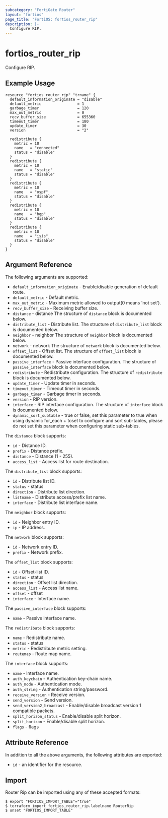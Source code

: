 ```yaml
---
subcategory: "FortiGate Router"
layout: "fortios"
page_title: "FortiOS: fortios_router_rip"
description: |-
  Configure RIP.
---
```


# fortios_router_rip
Configure RIP.

## Example Usage

```hcl
resource "fortios_router_rip" "trname" {
  default_information_originate = "disable"
  default_metric                = 1
  garbage_timer                 = 120
  max_out_metric                = 0
  recv_buffer_size              = 655360
  timeout_timer                 = 180
  update_timer                  = 30
  version                       = "2"

  redistribute {
    metric = 10
    name   = "connected"
    status = "disable"
  }
  redistribute {
    metric = 10
    name   = "static"
    status = "disable"
  }
  redistribute {
    metric = 10
    name   = "ospf"
    status = "disable"
  }
  redistribute {
    metric = 10
    name   = "bgp"
    status = "disable"
  }
  redistribute {
    metric = 10
    name   = "isis"
    status = "disable"
  }
}
```

## Argument Reference


The following arguments are supported:

* `default_information_originate` - Enable/disable generation of default route.
* `default_metric` - Default metric.
* `max_out_metric` - Maximum metric allowed to output(0 means 'not set').
* `recv_buffer_size` - Receiving buffer size.
* `distance` - distance The structure of `distance` block is documented below.
* `distribute_list` - Distribute list. The structure of `distribute_list` block is documented below.
* `neighbor` - neighbor The structure of `neighbor` block is documented below.
* `network` - network The structure of `network` block is documented below.
* `offset_list` - Offset list. The structure of `offset_list` block is documented below.
* `passive_interface` - Passive interface configuration. The structure of `passive_interface` block is documented below.
* `redistribute` - Redistribute configuration. The structure of `redistribute` block is documented below.
* `update_timer` - Update timer in seconds.
* `timeout_timer` - Timeout timer in seconds.
* `garbage_timer` - Garbage timer in seconds.
* `version` - RIP version.
* `interface` - RIP interface configuration. The structure of `interface` block is documented below.
* `dynamic_sort_subtable` - true or false, set this parameter to true when using dynamic for_each + toset to configure and sort sub-tables, please do not set this parameter when configuring static sub-tables.

The `distance` block supports:

* `id` - Distance ID.
* `prefix` - Distance prefix.
* `distance` - Distance (1 - 255).
* `access_list` - Access list for route destination.

The `distribute_list` block supports:

* `id` - Distribute list ID.
* `status` - status
* `direction` - Distribute list direction.
* `listname` - Distribute access/prefix list name.
* `interface` - Distribute list interface name.

The `neighbor` block supports:

* `id` - Neighbor entry ID.
* `ip` - IP address.

The `network` block supports:

* `id` - Network entry ID.
* `prefix` - Network prefix.

The `offset_list` block supports:

* `id` - Offset-list ID.
* `status` - status
* `direction` - Offset list direction.
* `access_list` - Access list name.
* `offset` - offset
* `interface` - Interface name.

The `passive_interface` block supports:

* `name` - Passive interface name.

The `redistribute` block supports:

* `name` - Redistribute name.
* `status` - status
* `metric` - Redistribute metric setting.
* `routemap` - Route map name.

The `interface` block supports:

* `name` - Interface name.
* `auth_keychain` - Authentication key-chain name.
* `auth_mode` - Authentication mode.
* `auth_string` - Authentication string/password.
* `receive_version` - Receive version.
* `send_version` - Send version.
* `send_version2_broadcast` - Enable/disable broadcast version 1 compatible packets.
* `split_horizon_status` - Enable/disable split horizon.
* `split_horizon` - Enable/disable split horizon.
* `flags` - flags


## Attribute Reference

In addition to all the above arguments, the following attributes are exported:
* `id` - an identifier for the resource.

## Import

Router Rip can be imported using any of these accepted formats:
```
$ export "FORTIOS_IMPORT_TABLE"="true"
$ terraform import fortios_router_rip.labelname RouterRip
$ unset "FORTIOS_IMPORT_TABLE"
```
